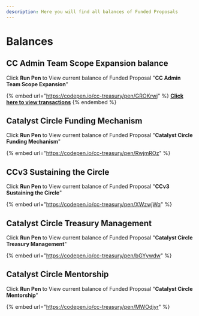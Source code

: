 ```yaml
---
description: Here you will find all balances of Funded Proposals
---
```


# Balances

## CC Admin Team Scope Expansion balance

Click **Run Pen** to View current balance of Funded Proposal "**CC Admin Team Scope Expansion**"

{% embed url="https://codepen.io/cc-treasury/pen/GROKrwj" %}
[**Click here to view transactions**](transactions/fund-6/power-up-the-catalyst-circle.md)
{% endembed %}

## Catalyst Circle Funding Mechanism

Click **Run Pen** to View current balance of Funded Proposal "**Catalyst Circle Funding Mechanism**"

{% embed url="https://codepen.io/cc-treasury/pen/RwjmROz" %}

## CCv3 Sustaining the Circle

Click **Run Pen** to View current balance of Funded Proposal "**CCv3 Sustaining the Circle**"

{% embed url="https://codepen.io/cc-treasury/pen/XWzwjWq" %}

## Catalyst Circle Treasury Management

Click **Run Pen** to View current balance of Funded Proposal "**Catalyst Circle Treasury Management**"

{% embed url="https://codepen.io/cc-treasury/pen/bGYywdw" %}

## Catalyst Circle Mentorship

Click **Run Pen** to View current balance of Funded Proposal "**Catalyst Circle Mentorship**"

{% embed url="https://codepen.io/cc-treasury/pen/MWOdjyr" %}
